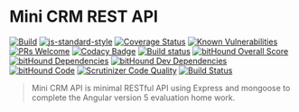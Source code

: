 # Mini CRM REST API
[![Build](https://travis-ci.org/Lazhari/mini-crm-api.svg?branch=master)](https://travis-ci.org/Lazhari/mini-crm-api)
[![js-standard-style](https://img.shields.io/badge/code%20style-standard-brightgreen.svg)](http://standardjs.com/)
[![Coverage Status](https://coveralls.io/repos/github/Lazhari/mini-crm-api/badge.svg?branch=master)](https://coveralls.io/github/Lazhari/mini-crm-api?branch=master)
[![Known Vulnerabilities](https://snyk.io/test/github/lazhari/mini-crm-api/badge.svg)](https://snyk.io/test/github/lazhari/mini-crm-api)
[![PRs Welcome](https://img.shields.io/badge/PRs-welcome-brightgreen.svg?style=flat-square)](http://makeapullrequest.com)
[![Codacy Badge](https://api.codacy.com/project/badge/Grade/d8c8cb9582cd4791811131dca66a9122)](https://www.codacy.com/app/Lazhari/mini-crm-api?utm_source=github.com&amp;utm_medium=referral&amp;utm_content=Lazhari/mini-crm-api&amp;utm_campaign=Badge_Grade)
[![Build status](https://ci.appveyor.com/api/projects/status/9tiprfjh0gmwodvm/branch/master?svg=true)](https://ci.appveyor.com/project/Lazhari/mini-crm-api/branch/master)
[![bitHound Overall Score](https://www.bithound.io/github/Lazhari/mini-crm-api/badges/score.svg)](https://www.bithound.io/github/Lazhari/mini-crm-api)
[![bitHound Dependencies](https://www.bithound.io/github/Lazhari/mini-crm-api/badges/dependencies.svg)](https://www.bithound.io/github/Lazhari/mini-crm-api/master/dependencies/npm)
[![bitHound Dev Dependencies](https://www.bithound.io/github/Lazhari/mini-crm-api/badges/devDependencies.svg)](https://www.bithound.io/github/Lazhari/mini-crm-api/master/dependencies/npm)
[![bitHound Code](https://www.bithound.io/github/Lazhari/mini-crm-api/badges/code.svg)](https://www.bithound.io/github/Lazhari/mini-crm-api)
[![Scrutinizer Code Quality](https://scrutinizer-ci.com/g/Lazhari/mini-crm-api/badges/quality-score.png?b=master)](https://scrutinizer-ci.com/g/Lazhari/mini-crm-api/?branch=master)
[![Build Status](https://scrutinizer-ci.com/g/Lazhari/mini-crm-api/badges/build.png?b=master)](https://scrutinizer-ci.com/g/Lazhari/mini-crm-api/build-status/master)
> Mini CRM API is minimal RESTful API using Express and mongoose to complete the Angular version 5 evaluation home work.
